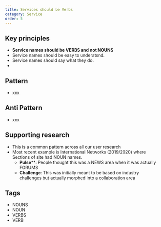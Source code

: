 ```yaml
---
title: Services should be Verbs
category: Service
order: 5
---
```


## Key principles ##
- **Service names should be VERBS and not NOUNS**
- Service names should be easy to underatsnd.
- Service names should say what they do.
-

## Pattern
- xxx

## Anti Pattern
- xxx

## Supporting research
- This is a common pattern across all our user research
- Most recent example is International Networks (2019/2020) where Sections of site had NOUN names.
   - **Pulse****:  People thought this was a NEWS area when it was actually FORUMS
   - **Challenge**:  This was initially meant to be based on industry challenges but actually morphed into a collaboration area


## Tags
- NOUNS
- NOUN
- VERBS
- VERB
